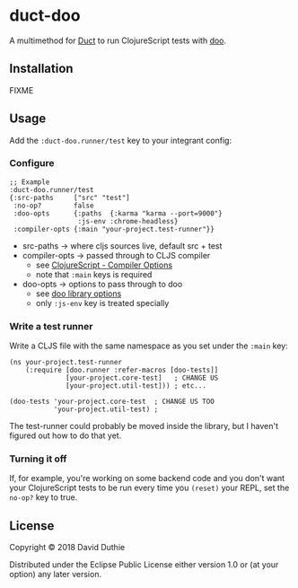 # duct-doo

A multimethod for [Duct](https://github.com/duct-framework/duct) to run ClojureScript tests with [doo](https://github.com/bensu/doo).

## Installation

FIXME

## Usage

Add the `:duct-doo.runner/test` key to your integrant config:

### Configure

```
;; Example
:duct-doo.runner/test
{:src-paths     ["src" "test"]
 :no-op?        false
 :doo-opts      {:paths  {:karma "karma --port=9000"}
                 :js-env :chrome-headless}
 :compiler-opts {:main "your-project.test-runner"}}
```

- src-paths -> where cljs sources live, default src + test
- compiler-opts -> passed through to CLJS compiler
    - see [ClojureScript - Compiler Options](https://clojurescript.org/reference/compiler-options#asset-path) 
    - note that `:main` keys is required
- doo-opts -> options to pass through to doo
    - see [doo library options](https://github.com/bensu/doo#library)
    - only `:js-env` key is treated specially

### Write a test runner

Write a CLJS file with the same namespace as you set under the `:main` key:

```
(ns your-project.test-runner
    (:require [doo.runner :refer-macros [doo-tests]]
              [your-project.core-test]   ; CHANGE US
              [your-project.util-test])) ; etc...

(doo-tests 'your-project.core-test  ; CHANGE US TOO
           'your-project.util-test) ;
```

The test-runner could probably be moved inside the library, but I haven't figured out how to do that yet.

### Turning it off

If, for example, you're working on some backend code and you don't want your ClojureScript tests to be run every time you `(reset)` your REPL, set the `no-op?` key to true.

## License

Copyright © 2018 David Duthie

Distributed under the Eclipse Public License either version 1.0 or (at
your option) any later version.
